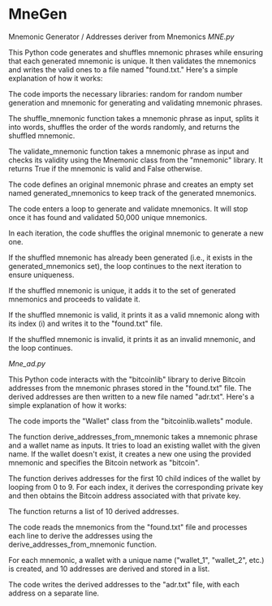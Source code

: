 # MneGen
Mnemonic Generator / Addresses deriver from Mnemonics
*MNE.py*

 
This Python code generates and shuffles mnemonic phrases while ensuring that each generated mnemonic is unique. It then validates the mnemonics and writes the valid ones to a file named "found.txt." Here's a simple explanation of how it works:

The code imports the necessary libraries: random for random number generation and mnemonic for generating and validating mnemonic phrases.

The shuffle_mnemonic function takes a mnemonic phrase as input, splits it into words, shuffles the order of the words randomly, and returns the shuffled mnemonic.

The validate_mnemonic function takes a mnemonic phrase as input and checks its validity using the Mnemonic class from the "mnemonic" library. It returns True if the mnemonic is valid and False otherwise.

The code defines an original mnemonic phrase and creates an empty set named generated_mnemonics to keep track of the generated mnemonics.

The code enters a loop to generate and validate mnemonics. It will stop once it has found and validated 50,000 unique mnemonics.

In each iteration, the code shuffles the original mnemonic to generate a new one.

If the shuffled mnemonic has already been generated (i.e., it exists in the generated_mnemonics set), the loop continues to the next iteration to ensure uniqueness.

If the shuffled mnemonic is unique, it adds it to the set of generated mnemonics and proceeds to validate it.

If the shuffled mnemonic is valid, it prints it as a valid mnemonic along with its index (i) and writes it to the "found.txt" file.

If the shuffled mnemonic is invalid, it prints it as an invalid mnemonic, and the loop continues.

*Mne_ad.py*

This Python code interacts with the "bitcoinlib" library to derive Bitcoin addresses from the mnemonic phrases stored in the "found.txt" file. The derived addresses are then written to a new file named "adr.txt". Here's a simple explanation of how it works:

The code imports the "Wallet" class from the "bitcoinlib.wallets" module.

The function derive_addresses_from_mnemonic takes a mnemonic phrase and a wallet name as inputs. It tries to load an existing wallet with the given name. If the wallet doesn't exist, it creates a new one using the provided mnemonic and specifies the Bitcoin network as "bitcoin".

The function derives addresses for the first 10 child indices of the wallet by looping from 0 to 9. For each index, it derives the corresponding private key and then obtains the Bitcoin address associated with that private key.

The function returns a list of 10 derived addresses.

The code reads the mnemonics from the "found.txt" file and processes each line to derive the addresses using the derive_addresses_from_mnemonic function.

For each mnemonic, a wallet with a unique name ("wallet_1", "wallet_2", etc.) is created, and 10 addresses are derived and stored in a list.

The code writes the derived addresses to the "adr.txt" file, with each address on a separate line.








